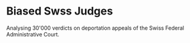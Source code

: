 # Biased Swss Judges

Analysing 30'000 verdicts on deportation appeals of the Swiss Federal Administrative Court. 
